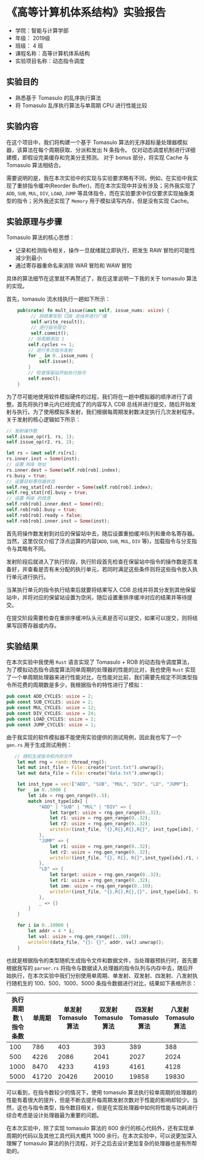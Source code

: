 # 《高等计算机体系结构》实验报告

- 学院：智能与计算学部
- 年级： 2019级
- 班级： 4 班
- 课程名称：高等计算机体系结构
- 实验项目名称：动态指令调度

## 实验目的
- 熟悉基于 Tomasulo 的乱序执行算法
- 将 Tomasulo 乱序执行算法与单周期 CPU 进行性能比较

## 实验内容
在这个项目中，我们将构建一个基于 Tomasulo 算法的无序超标量处理器模拟器，该算法在每个周期获取、分派和发出 N 条指令。 仅对动态调度机制进行详细建模，即假设完美缓存和完美分支预测。 对于 bonus 部分，将实现 Cache 与 Tomasulo 算法相结合。

需要说明的是，我在本次实验中的实现与实验要求略有不同，例如，在实验中我实现了重排指令缓冲(Reorder Buffer)，而在本次实现中并没有涉及；另外我实现了 `ADD`, `SUB`, `MUL`, `DIV`, `LOAD`, `JUMP` 等具体指令，而在实验要求中仅仅要求实现抽象类型的指令；另外我还实现了 `Memory` 用于模拟读写内存，但是没有实现 Cache。  
  
## 实验原理与步骤
Tomasulo 算法的核心思想：
- 记录和检测指令相关，操作一旦就绪就立即执行，把发生 RAW 冒险的可能性减少到最小
- 通过寄存器重命名来消除 WAR 冒险和 WAW 冒险  
  
具体的算法细节在这里就不再赘述了，我在这里说明一下我的关于 tomasulo 算法的实现。  
  
首先，tomasulo 流水线执行一趟如下所示：
```rust
    pub(crate) fn mult_issue(&mut self, issue_nums: usize) {
         // 将结果写到 CDB 总线并进行广播
         self.write_result();
         // 进行指令提交
         self.commit();
        // 将周期添加 1
        self.cycles += 1;
        // 进行多次指令发射
        for _ in 0..issue_nums {
            self.issue();
        }
        // 检查保留站开始执行指令
        self.exec();
    }
```  
  
为了尽可能地使用软件模拟硬件的过程，我们将在一趟中模拟器的顺序进行了调整。首先将执行单元内已经完成了的内容写入 CDB 总线并进行提交，随后开始发射与执行。为了使用模拟多发射，我们根据每周期发射数决定执行几次发射程序。关于发射的核心逻辑如下所示：
  
```rust
// 发射操作数
self.issue_op(r1, rs, 1);
self.issue_op(r2, rs, 2);

let rs = &mut self.rs[rs];
rs.inner.inst = Some(inst);
// 设置 ROB 地址
rs.inner.dest = Some(self.rob[rob].index);
rs.busy = true;
// 设置目标寄存器状态
self.reg_stat[rd].reorder = Some(self.rob[rob].index);
self.reg_stat[rd].busy = true;
// 设置 ROB 的信息
self.rob[rob].inner.dest = Some(rd);
self.rob[rob].busy = true;
self.rob[rob].ready = false;
self.rob[rob].inner.inst = Some(inst);
```  
  
首先将操作数发射到对应的保留站中去，随后设置重拍缓冲队列和重命名寄存器。当然，这里仅仅介绍了浮点运算的内容(`ADD`, `SUB`, `MUL`, `DIV` 等)，加载指令与分支指令与其略有不同。  
  
发射阶段后就进入了执行阶段，执行阶段首先检查在保留站中指令的操作数是否准备好，并查看是否有未分配的执行单元，若同时满足这些条件则将这些指令放入执行单元进行执行。  
  
当某执行单元的指令执行结束后就要将结果写入 CDB 总线并将其分发到其他保留站中，并将对应的保留站设置为空闲，随后设置重排序缓冲对应的结果并等待提交。  
  
在提交阶段需要检查在重排序缓冲队头元素是否可以提交，如果可以提交，则将结果写回寄存器或内存。

## 实验结果  
在本次实验中我使用 `Rust` 语言实现了 Tomasulo + ROB 的动态指令调度算法，为了模拟动态指令调度算法同单周期的处理器的性能的比对，我也使用 `Rust` 实现了一个单周期处理器来进行性能对比，在性能对比前，我们需要先规定不同类型指令所花费的周期数是多少，我根据指令的特性进行了模拟：
```rust
pub const ADD_CYCLES: usize = 2;
pub const SUB_CYCLES: usize = 2;
pub const MUL_CYCLES: usize = 12;
pub const DIV_CYCLES: usize = 24;
pub const LOAD_CYCLES: usize = 2;
pub const JUMP_CYCLES: usize = 1;
```    
  
由于我实现的软件模拟器不能使用实验提供的测试用例，因此我也写了一个 `gen.rs` 用于生成测试用例：
```rust
   // 随机生成指令和内存文件
    let mut rng = rand::thread_rng();
    let mut inst_file = File::create("inst.txt").unwrap();
    let mut data_file = File::create("data.txt").unwrap();

    let inst_type = vec!["ADD", "SUB", "MUL", "DIV", "LD", "JUMP"];
    for _ in 0..5000 {
        let idx = rng.gen_range(0..5);
        match inst_type[idx] {
            "ADD" | "SUB" | "MUL" | "DIV" => {
                let target: usize = rng.gen_range(0..32);
                let r1: usize = rng.gen_range(0..32);
                let r2: usize = rng.gen_range(0..32);
                writeln!(inst_file, "{},R{},R{},R{}", inst_type[idx], target, r1, r2).unwrap();
            },
            "JUMP" => {
                let r1: usize = rng.gen_range(0..32);
                let r2: usize = rng.gen_range(0..32);
                writeln!(inst_file, "{}, R{}, R{}",inst_type[idx],r1, r2).unwrap();
            },
            "LD" => {
                let target: usize = rng.gen_range(0..32);
                let r1: usize = rng.gen_range(0..32);
                let imm: usize = rng.gen_range(0..10);
                writeln!(inst_file, "{},R{},R{},{}", inst_type[idx], target, r1, imm).unwrap()
            },
            _ => {}
        }
    }

    for i in 0..10000 {
        let addr = 4 * i;
        let val: usize = rng.gen_range(1..10);
        writeln!(data_file, "{}: {}", addr, val).unwrap();
    }
```  
  
也就是根据指令的类型随机生成指令文件和数据文件，当处理器预执行时，首先要根据我写的 `parser.rs` 将指令与数据读入处理器的指令队列与内存中去，随后开始执行，在本次实验中我们分别使用单周期、单发射、双发射、四发射、八发射执行随机生的 100、500、1000、5000 条指令数据进行对比，结果如下表格所示：  


|执行周期数 \ 指令条数| 单周期 |单发射 Tomasulo 算法| 双发射 Tomasulo 算法| 四发射 Tomasulo 算法| 八发射 Tomasulo 算法|    
|------|------|------|------|------|------|
| 100  | 786  | 403  | 393  | 389  |  388 |
| 500  | 4226 | 2086 | 2041 | 2027 | 2024 |
| 1000 | 8470 | 4233 | 4193 | 4161 | 4128 |
| 5000 | 41720| 20426| 20010| 19858| 19830|  
  
可以看到，在指令数较少的情况下，使用 tomasulo 算法执行较单周期的处理器的性能有着很大的提升，但是不断去提升每周期发射次数对于性能的影响却较少。当然，这也与指令类型，指令数目相关，但是在实现处理器中如何将性能与功耗进行综合考虑是设计处理器最为重要的问题。  
  
在本次实验中，除了实现 tomasulo 算法的 600 余行的核心代码外，还有实现单周期的代码以及其他工具代码大概共 1000 余行。在本次实验中，可以说更加深入理解了 tomasulo 算法的执行流程，对于之后去设计更加复杂的处理器也是有所帮助的。